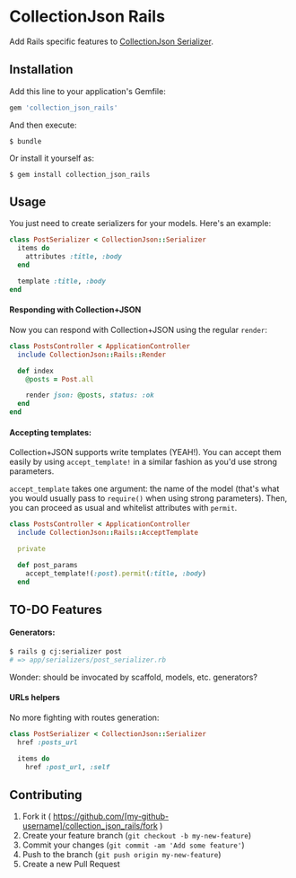 CollectionJson Rails
====================

Add Rails specific features to [CollectionJson
Serializer](https://github.com/carlesjove/collection_json_serializer).

## Installation

Add this line to your application's Gemfile:

```ruby
gem 'collection_json_rails'
```

And then execute:

    $ bundle

Or install it yourself as:

    $ gem install collection_json_rails

## Usage

You just need to create serializers for your models. Here's an example:

```ruby
class PostSerializer < CollectionJson::Serializer
  items do
    attributes :title, :body
  end

  template :title, :body
end
```

#### Responding with Collection+JSON

Now you can respond with Collection+JSON using the regular `render`:

```ruby
class PostsController < ApplicationController
  include CollectionJson::Rails::Render

  def index
    @posts = Post.all

    render json: @posts, status: :ok
  end
end
```


#### Accepting templates:

Collection+JSON supports write templates (YEAH!). You can accept them easily by using `accept_template!` in a similar fashion as you'd use strong parameters.

`accept_template` takes one argument: the name of the model (that's what you would usually pass to `require()` when using strong parameters). Then, you can proceed as usual and whitelist attributes with `permit`.

```ruby
class PostsController < ApplicationController
  include CollectionJson::Rails::AcceptTemplate

  private

  def post_params
    accept_template!(:post).permit(:title, :body)
  end
```

## TO-DO Features

#### Generators:

```bash
$ rails g cj:serializer post
# => app/serializers/post_serializer.rb
```

Wonder: should be invocated by scaffold, models, etc. generators?

#### URLs helpers

No more fighting with routes generation:

```ruby
class PostSerializer < CollectionJson::Serializer
  href :posts_url

  items do
    href :post_url, :self
```

## Contributing

1. Fork it ( https://github.com/[my-github-username]/collection_json_rails/fork )
2. Create your feature branch (`git checkout -b my-new-feature`)
3. Commit your changes (`git commit -am 'Add some feature'`)
4. Push to the branch (`git push origin my-new-feature`)
5. Create a new Pull Request
